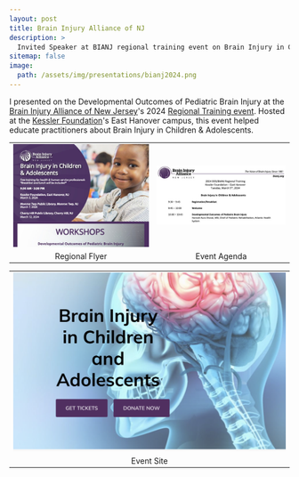 ```yaml
---
layout: post
title: Brain Injury Alliance of NJ
description: >
  Invited Speaker at BIANJ regional training event on Brain Injury in Children & Adolescents
sitemap: false
image:
  path: /assets/img/presentations/bianj2024.png
---
```


I presented on the Developmental Outcomes of Pediatric Brain Injury at the [Brain Injury Alliance of New Jersey](https://www.bianj.org)'s 2024 [Regional Training event](https://support.bianj.org/event/regionals-2024/e541927).  Hosted at the [Kessler Foundation](https://kesslerfoundation.org/])'s East Hanover campus, this event helped educate practitioners about Brain Injury in Children & Adolescents.

|||
|:----:|:----:|
| [![Regional Flyer](/assets/img/presentations/bianj2024flyer.jpg)](/assets/img/presentations/bianj2024flyer.pdf) | [![Event Agenda](/assets/img/presentations/bianj_2024_agenda.jpg)](/assets/img/presentations/bianj_2024_agenda.pdf)  |
| Regional Flyer | Event Agenda |

||
|:----:|
| [![Event Webpage](/assets/img/presentations/bianj2024_web.png)](https://support.bianj.org/event/regionals-2024/e541927)  | 
| Event Site |  
